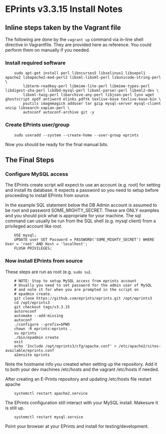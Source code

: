 
# EPrints v3.3.15 Install Notes

## Inline steps taken by the Vagrant file

The following are done by the `vagrant up` command via in-line shell directive in Vagrantfile. 
They are provided here as reference.  You could perform them on manually if you needed.

### Install required software

```shell
    sudo apt-get install perl libncurses5 libselinux1 libsepol1 apache2 libapache2-mod-perl2 libxml-libxml-perl libunicode-string-perl \
        libterm-readkey-perl libmime-lite-perl libmime-types-perl libdigest-sha-perl libdbd-mysql-perl libxml-parser-perl libxml2-dev \
        libxml-twig-perl libarchive-any-perl libjson-perl lynx wget ghostscript xpdf antiword elinks pdftk texlive-base texlive-base-bin \
        psutils imagemagick adduser tar gzip mysql-server mysql-client unzip libsearch-xapian-perl \
        autoconf autoconf-archive git -y
```

### Create EPrints user/group

```shell
    sudo useradd --system --create-home --user-group eprints
```        

Now you should be ready for the final manual bits.

## The Final Steps

### Configure MySQL access

The EPrints create script will expect to use an account (e.g. root)
for setting and install its database.  It expects a password so
you need to setup before proceeding to install EPrints from source.

In the example SQL statement below the DB Admin account is assumed to be
root and password SOME_MIGHTY_SECRET. These are ONLY examples
and you should pick what is appropriate for your machine. The sql command
can usually be run from the SQL shell (e.g. mysql client) from a privileged
account like _root_.

```
    USE mysql;
    UPDATE user SET Password = PASSWORD('SOME_MIGHTY_SECRET') WHERE User = 'root' AND Host = 'localhost';
    FLUSH PRIVILEGES;
```



### Now install EPrints from source

These steps are run as root (e.g. `sudo su`).

```shell
    # NOTE: Stop to setup MySQL access from eprints account
    # Usually you need to set password for the admin user of MySQL
    # and note it for when you are prompted in the script on
    # epadmin create.
    git clone https://github.com/eprints/eprints.git /opt/eprints3
    cd /opt/eprints3
    git checkout tags/v3.3.15
    autoreconf
    automake --add-missing
    autoconf
    ./configure --prefix=$PWD
    chown -R eprints:eprints .
    su eprints
    ./bin/epadmin create
    exit
    echo 'Include /opt/eprints3/cfg/apache.conf' > /etc/apache2/sites-available/eprints.conf
    a2ensite eprints
```

Note the hostname info you created when setting up the repository. Add it
to both your dev machines /etc/hosts and the vagrant /etc/hosts if needed.

After creating an E-Prints repository and updating /etc/hosts file restart apache

```shell
    systemctl restart apache2.service
```

The EPrints configuration still interact with your MySQL install. Makesure
it is still up.

```shell
    systemctl restart mysql.service
```

Point your browser at your EPrints and install for testing/development.

